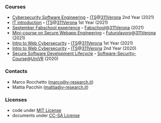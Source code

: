 ### Courses
- [Cybersecurity Software Engineering](./security_engineering_2021) **-** [ITS](https://www.itslogistica.it/?fbclid=IwAR0D1ZwL_UCHfXztZji-eYBH8k_UYFdsVwO80sJPlaxnwySHfd9d_9Rzcvs)@[311Verona](https://311verona.com/) 2nd Year (2021)
- [IT introduction](./IT_introduction_2021) **-** [ITS](https://www.itslogistica.it/?fbclid=IwAR0D1ZwL_UCHfXztZji-eYBH8k_UYFdsVwO80sJPlaxnwySHfd9d_9Rzcvs)@[311Verona](https://311verona.com/) 1st Year (2021)
- [September Fabschool experience](./internships/green_office.md) **-** [Fabschool](https://www.fabschool.it/)@[311Verona](https://311verona.com/) (2021)
- [Mini-course on Secure Webapp Engineering](./futurolavoro_311Verona_2021) **-** [Futurolavoro](https://sites.google.com/view/futurolavoro/corsi-in-partenza/web-app-penetration-testing?authuser=0&fbclid=IwAR1ruLxNOAcHos-4_FPebpB96R0mZMVhnAISkohkOLM9G6T3300PcBbUfb8)@[311Verona](https://311verona.com/) (2021)
- [Intro to Web Cybersecurity](./first_year_2021) **-** [ITS](https://www.itslogistica.it/?fbclid=IwAR0D1ZwL_UCHfXztZji-eYBH8k_UYFdsVwO80sJPlaxnwySHfd9d_9Rzcvs)@[311Verona](https://311verona.com/) 1st Year (2021)
- [Intro to Web Cybersecurity](./second_year_2020) **-** [ITS](https://www.itslogistica.it/?fbclid=IwAR0D1ZwL_UCHfXztZji-eYBH8k_UYFdsVwO80sJPlaxnwySHfd9d_9Rzcvs)@[311Verona](https://311verona.com/) 2nd Year (2020)
- [Secure Software Development Lifecycle](./univr/lecture_univr_10Nov2020.pdf) **-** [Software-Security-Course](https://www.di.univr.it/?ent=oi&aa=2020%2F2021&codiceCs=S71&codins=4S003736&cs=417&discr=&discrCd=)@[UniVR](https://www.univr.it) (2020)

### Contacts
- Marco Rocchetto (marco@v-research.it)
- Mattia Pacchin (mattia@v-research.it)

### Licenses
- code under [MIT License](./LICENSE-code.txt)
- documents under [CC-SA License](./LICENSE-docs.txt)

<script>
    $(".home").addClass("nav-text-color");
</script>
